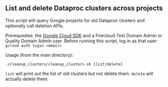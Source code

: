 ## List and delete Dataproc clusters across projects
This script will query Google projects for old Dataproc clusters and optionally call deletion APIs.

Prerequisites: the [Google Cloud SDK](https://cloud.google.com/sdk/) and a Firecloud Test Domain Admin or Quality 
Domain Admin user.  Before running this script, log in as that user: `gcloud auth login <email>`

Usage (from the main directory):

```./cleanup_clusters/cleanup_clusters.sh [list|delete]```

`list` will print out the list of old clusters but not delete them.  `delete` will actually delete them.
